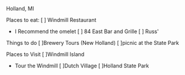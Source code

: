 Holland, MI

Places to eat:
[ ] Windmill Restaurant
- I Recommend the omelet
[ ] 84 East Bar and Grille
[ ] Russ'

Things to do
[ ]Brewery Tours (New Holland)
[ ]picnic at the State Park

Places to Visit
[ ]Windmill Island
- Tour the Windmill
[ ]Dutch Village
[ ]Holland State Park
